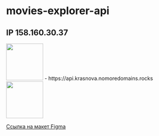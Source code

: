# movies-explorer-api

## IP 158.160.30.37

<div id="header" align="left">
  <img src="https://img.freepik.com/premium-vector/back-end-typographic-header-concept_277904-6387.jpg?w=2000" width="100"/>
  - https://api.krasnova.nomoredomains.rocks
</div>

<div id="header" align="left">
  <img src="https://img.freepik.com/premium-vector/frontend-typographic-header-concept-website-interface-design-improvement-programming-and-coding-it-profession-isolated-flat-vector-illustration_277904-7101.jpg?w=2000" width="100"/>
</div>

[Ссылка на макет Figma](<https://www.figma.com/file/kxWr0sGIAVEuwo916KXHrS/Diploma-(Copy)?type=design&node-id=891-3857&t=LJEAOVwNUZuOh1Vd-11>)
